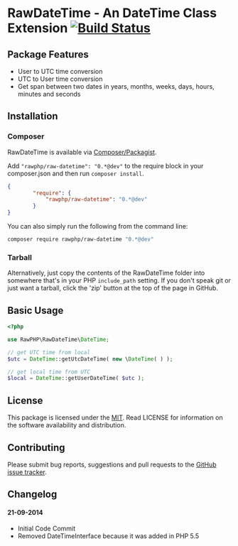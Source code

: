 # RawDateTime - An DateTime Class Extension [![Build Status](https://travis-ci.org/rawphp/RawDateTime.svg?branch=master)](https://travis-ci.org/rawphp/RawDateTime)

## Package Features
- User to UTC time conversion
- UTC to User time conversion
- Get span between two dates in years, months, weeks, days, hours, minutes and seconds

## Installation

### Composer
RawDateTime is available via [Composer/Packagist](https://packagist.org/packages/rawphp/raw-datetime).

Add `"rawphp/raw-datetime": "0.*@dev"` to the require block in your composer.json and then run `composer install`.

```json
{
        "require": {
            "rawphp/raw-datetime": "0.*@dev"
        }
}
```

You can also simply run the following from the command line:

```sh
composer require rawphp/raw-datetime "0.*@dev"
```

### Tarball
Alternatively, just copy the contents of the RawDateTime folder into somewhere that's in your PHP `include_path` setting. If you don't speak git or just want a tarball, click the 'zip' button at the top of the page in GitHub.

## Basic Usage

```php
<?php

use RawPHP\RawDateTime\DateTime;

// get UTC time from local
$utc = DateTime::getUtcDateTime( new \DateTime( ) );

// get local time from UTC
$local = DateTime::getUserDateTime( $utc );
```

## License
This package is licensed under the [MIT](https://github.com/rawphp/RawDateTime/blob/master/LICENSE). Read LICENSE for information on the software availability and distribution.

## Contributing

Please submit bug reports, suggestions and pull requests to the [GitHub issue tracker](https://github.com/rawphp/RawDateTime/issues).

## Changelog

#### 21-09-2014
- Initial Code Commit
- Removed DateTimeInterface because it was added in PHP 5.5